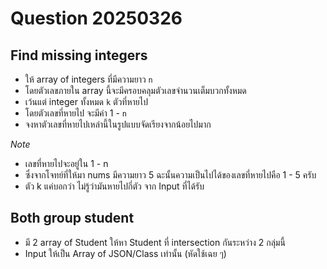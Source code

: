 # Question 20250326

## Find missing integers

-   ให้ array of integers ที่มีความยาว `n`
-   โดยตัวเลขภายใน array นี้จะมีครอบคลุมตัวเลขจำนวนเต็มบวกทั้งหมด
-   เว้นแต่ integer ทั้งหมด `k` ตัวที่หายไป
-   โดยตัวเลขที่หายไป จะมีค่า 1 - `n`
-   จงหาตัวเลขที่หายไปเหล่านี้ในรูปแบบจัดเรียงจากน้อยไปมาก

_Note_

-   เลขที่หายไปจะอยู่ใน 1 - n
-   ซึ่งจากโจทย์ที่ให้มา nums มีความยาว 5 ฉะนั้นความเป็นไปได้ของเลขที่หายไปคือ 1 - 5 ครับ
-   ตัว k แค่บอกว่า ไม่รู้ว่ามันหายไปกี่ตัว จาก Input ที่ได้รับ

## Both group student

-   มี 2 array of Student ให้หา Student ที่ intersection กันระหว่าง 2 กลุ่มนี้
-   Input ให้เป็น Array of JSON/Class เท่านั้น (หัดใช้เฉย ๆ)

